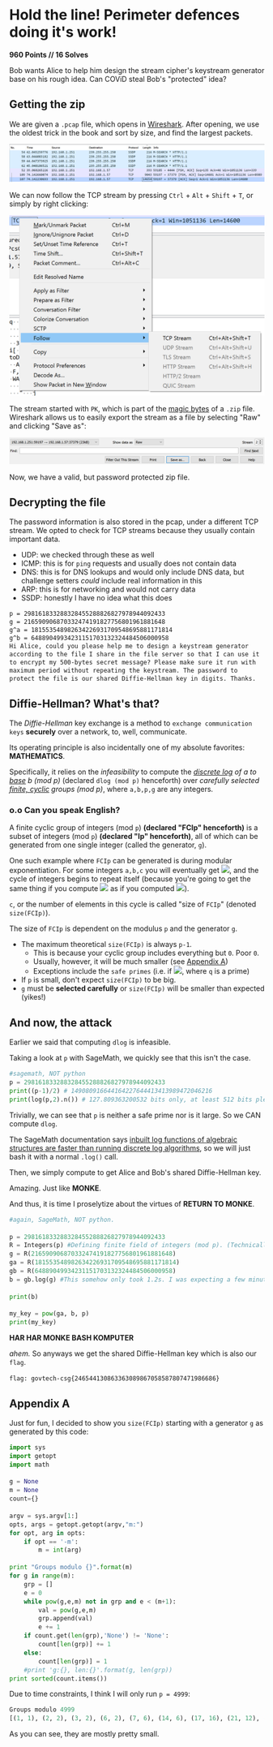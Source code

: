 # Hold the line! Perimeter defences doing it's work!
**960 Points // 16 Solves**

Bob wants Alice to help him design the stream cipher's keystream generator base on his rough idea. Can COViD steal Bob's "protected" idea? 

## Getting the zip
We are given a `.pcap` file, which opens in [Wireshark](https://www.wireshark.org/). After opening, we use the oldest trick in the book and sort by size, and find the largest packets.

![Sorting by packet size](wireshark-sort.png)

We can now follow the TCP stream by pressing `Ctrl` + `Alt` + `Shift` + `T`, or simply by right clicking:

![Following the TCP stream](wireshark-follow.png)

The stream started with `PK`, which is part of the [magic bytes](https://en.wikipedia.org/wiki/List_of_file_signatures) of a `.zip` file. Wireshark allows us to easily export the stream as a file by selecting "Raw" and clicking "Save as":

![Saving the TCP stream](wireshark-save.png)

Now, we have a valid, but password protected zip file.

## Decrypting the file
The password information is also stored in the pcap, under a different TCP stream. We opted to check for TCP streams because they usually contain important data.

* UDP: we checked through these as well
* ICMP: this is for `ping` requests and usually does not contain data
* DNS: this is for DNS lookups and would only include DNS data, but challenge setters _could_ include real information in this
* ARP: this is for networking and would not carry data
* SSDP: honestly I have no idea what this does

```
p = 298161833288328455288826827978944092433
g = 216590906870332474191827756801961881648
g^a = 181553548982634226931709548695881171814
g^b = 64889049934231151703132324484506000958
Hi Alice, could you please help me to design a keystream generator according to the file I share in the file server so that I can use it to encrypt my 500-bytes secret message? Please make sure it run with maximum period without repeating the keystream. The password to protect the file is our shared Diffie-Hellman key in digits. Thanks.
```

## Diffie-Hellman? What's that?
The *Diffie-Hellman* key exchange is a method to `exchange communication keys` **securely** over a network, to, well, communicate.

Its operating principle is also incidentally one of my absolute favorites: **MATHEMATICS**.

Specifically, it relies on the *infeasibility* to compute the *<u>discrete log</u> of a to <u>base</u> b (mod p)* (declared `dlog (mod p)` henceforth) over *carefully selected <u>finite, cyclic</u> groups (mod p)*, where `a,b,p,g` are any integers.

### o.o Can you speak English?
A finite cyclic group of integers (mod `p`) **(declared "FCIp" henceforth)** is a subset of integers (mod `p`) **(declared "Ip" henceforth)**, all of which can be generated from one single integer (called the generator, `g`).

One such example where `FCIp` can be generated is during modular exponentiation. For some integers `a,b,c` you will eventually get ![](https://render.githubusercontent.com/render/math?math=$(a^b)^c%20\equiv%20a(mod%20p)$), and the cycle of integers begins to repeat itself (because you're going to get the same thing if you compute ![](https://render.githubusercontent.com/render/math?math=$a^b%20(mod%20p)$) as if you computed ![](https://render.githubusercontent.com/render/math?math=$(a^b)^{c%2B1}%20\equiv%20a(mod%20p)$)). 

`c`, or the number of elements in this cycle is called "size of `FCIp`" (denoted `size(FCIp)`). 

The size of `FCIp` is dependent on the modulus `p` and the generator `g`.
- The maximum theoretical `size(FCIp)` is always `p-1`. 
    - This is because your cyclic group includes everything but `0`. Poor `0`.
    - Usually, however, it will be much smaller (see [Appendix A](#appendix-a))
    - Exceptions include the `safe primes` (i.e. if ![](https://render.githubusercontent.com/render/math?math=$p=2q%2B+1$), where `q` is a prime)
- If `p` is small, don't expect `size(FCIp)` to be big.
- `g` must be **selected carefully** or `size(FCIp)` will be smaller than expected (yikes!)

## And now, the attack
Earlier we said that computing `dlog` is infeasible.

Taking a look at `p` with SageMath, we quickly see that this isn't the case.

```python
#sagemath, NOT python
p = 298161833288328455288826827978944092433
print((p-1)/2) # 149080916644164227644413413989472046216
print(log(p,2).n()) # 127.809363200532 bits only, at least 512 bits please.
```
Trivially, we can see that `p` is neither a safe prime nor is it large. So we CAN compute `dlog`.

The SageMath documentation says [inbuilt log functions of algebraic structures are faster than running discrete log algorithms](https://doc.sagemath.org/html/en/reference/groups/sage/groups/generic.html#sage.groups.generic.discrete_log), so we will just bash it with a normal `.log()` call.

Then, we simply compute to get Alice and Bob's shared Diffie-Hellman key.

Amazing. Just like **MONKE**.

And thus, it is time I proselytize about the virtues of **RETURN TO MONKE**.
```python
#again, SageMath, NOT python.

p = 298161833288328455288826827978944092433
R = Integers(p) #Defining finite field of integers (mod p). (Technically this is also a ring but mEH)
g = R(216590906870332474191827756801961881648)
ga = R(181553548982634226931709548695881171814)
gb = R(64889049934231151703132324484506000958)
b = gb.log(g) #This somehow only took 1.2s. I was expecting a few minutes.

print(b)

my_key = pow(ga, b, p)
print(my_key)
```

**HAR HAR MONKE BASH KOMPUTER**

*ahem.* So anyways we get the shared Diffie-Hellman key which is also our `flag`.


`flag: govtech-csg{246544130863363089867058587807471986686}`


## Appendix A
Just for fun, I decided to show you `size(FCIp)` starting with a generator `g` as generated by this code:
```python
import sys
import getopt
import math

g = None
m = None
count={}

argv = sys.argv[1:]
opts, args = getopt.getopt(argv,"m:")
for opt, arg in opts:
    if opt == '-m':
        m = int(arg)

print "Groups modulo {}".format(m)
for g in range(m):
    grp = []
    e = 0
    while pow(g,e,m) not in grp and e < (m+1):
        val = pow(g,e,m)
        grp.append(val)
        e += 1
    if count.get(len(grp),'None') != 'None':
        count[len(grp)] += 1
    else:
        count[len(grp)] = 1
    #print 'g:{}, len:{}'.format(g, len(grp))
print sorted(count.items())
```

Due to time constraints, I think I will only run `p = 4999`:
```python
Groups modulo 4999
[(1, 1), (2, 2), (3, 2), (6, 2), (7, 6), (14, 6), (17, 16), (21, 12), (34, 16), (42, 12), (49, 42), (51, 32), (98, 42), (102, 32), (119, 96), (147, 84), (238, 96), (294, 84), (357, 192), (714, 192), (833, 672), (1666, 672), (2499, 1344), (4998, 1344)]
```

As you can see, they are mostly pretty small.